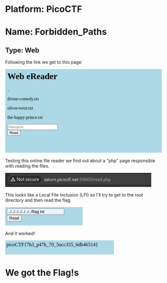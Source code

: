 # Platform: PicoCTF
# Name: Forbidden_Paths
## Type: Web

Following the link we get to this page:

![pg1](img1.png)

Testing this online file reader we find out about a "php" page responsible with reading the files.

![pg2](img2.png)

This looks like a Local File Inclusion (LFI) so I'll try to get to the root directory and then read the flag.

![payload](img3.png)

And it worked!

![flag](img4.png)

# We got the Flag!s